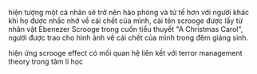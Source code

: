 hiện tượng một cá nhân sẽ trở nên hào phóng và tử tế hơn với người khác khi họ được nhắc nhở về cái chết của mình, cái tên scrooge được lấy từ nhân vật Ebenezer Scrooge trong cuốn tiểu thuyết "A Christmas Carol", người được trao cho hình ảnh về cái chết của mình trong đêm giáng sinh.

hiện ứng scrooge effect có mối quan hệ liên kết với terror management theory trong tâm lí học
